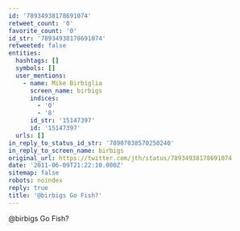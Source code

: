 ```yaml
---
id: '78934938178691074'
retweet_count: '0'
favorite_count: '0'
id_str: '78934938178691074'
retweeted: false
entities:
  hashtags: []
  symbols: []
  user_mentions:
    - name: Mike Birbiglia
      screen_name: birbigs
      indices:
        - '0'
        - '8'
      id_str: '15147397'
      id: '15147397'
  urls: []
in_reply_to_status_id_str: '78907038570250240'
in_reply_to_screen_name: birbigs
original_url: https://twitter.com/jth/status/78934938178691074
date: '2011-06-09T21:22:10.000Z'
sitemap: false
robots: noindex
reply: true
title: '@birbigs Go Fish?'
---
```


@birbigs Go Fish?